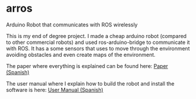 arros
=====

Arduino Robot that communicates with ROS wirelessly

This is my end of degree project. I made a cheap arduino robot (compared to other commercial robots) and used ros-arduino-bridge to communicate it with ROS.
It has a some sensors that uses to move through the environment avoiding obstacles and even create maps of the environment.

The paper where everything is explained can be found here: <a href="https://www.dropbox.com/s/nih4irgnexa7ao0/memoria.pdf?dl=0">Paper (Spanish)</a>

The user manual where I explain how to build the robot and install the software is here: <a href="https://www.dropbox.com/s/r50zx74r2i9n900/Manual%20de%20usuario.pdf?dl=0">User Manual (Spanish)</a>
